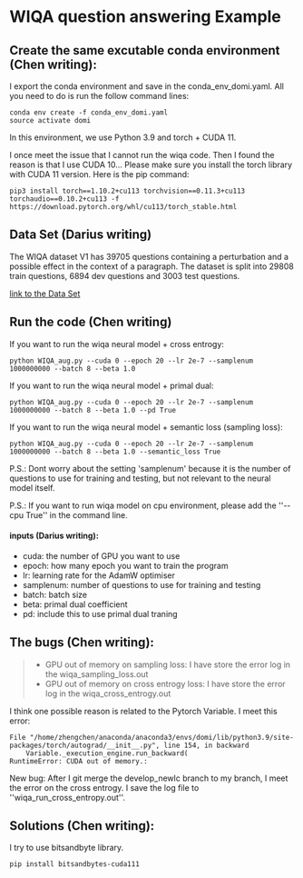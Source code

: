 # WIQA question answering Example

<!-- ## Requirements

```
pip install networkx
pip install transformers
pip install torch
pip install wget
pip install numpy
pip install gitdb
pip install graphviz
``` -->

## Create the same excutable conda environment (Chen writing):

I export the conda environment and save in the conda_env_domi.yaml. All you need to do is run the follow command lines:
```
conda env create -f conda_env_domi.yaml
source activate domi
```

In this environment, we use Python 3.9 and torch + CUDA 11.

I once meet the issue that I cannot run the wiqa code. Then I found the reason is that I use CUDA 10...
Please make sure you install the torch library with CUDA 11 version. Here is the pip command: 

```
pip3 install torch==1.10.2+cu113 torchvision==0.11.3+cu113 torchaudio==0.10.2+cu113 -f https://download.pytorch.org/whl/cu113/torch_stable.html
```

## Data Set (Darius writing)

The WIQA dataset V1 has 39705 questions containing a perturbation and a possible effect in the context of a paragraph. The dataset is split into 29808 train questions, 6894 dev questions and 3003 test questions.

[link to the Data Set](https://allenai.org/data/wiqa)

## Run the code (Chen writing)

If you want to run the wiqa neural model + cross entrogy:
```
python WIQA_aug.py --cuda 0 --epoch 20 --lr 2e-7 --samplenum 1000000000 --batch 8 --beta 1.0
```

If you want to run the wiqa neural model + primal dual:
```
python WIQA_aug.py --cuda 0 --epoch 20 --lr 2e-7 --samplenum 1000000000 --batch 8 --beta 1.0 --pd True
```


If you want to run the wiqa neural model + semantic loss (sampling loss):
```
python WIQA_aug.py --cuda 0 --epoch 20 --lr 2e-7 --samplenum 1000000000 --batch 8 --beta 1.0 --semantic_loss True
```

P.S.: Dont worry about the setting 'samplenum' because it is the number of questions to use for training and testing, but not relevant to the neural model itself.

P.S.: If you want to run wiqa model on cpu environment, please add the ''--cpu True'' in the command line.


#### inputs (Darius writing):

- cuda: the number of GPU you want to use
- epoch: how many epoch you want to train the program
- lr: learning rate for the AdamW optimiser
- samplenum: number of questions to use for training and testing
- batch: batch size
- beta: primal dual coefficient
- pd: include this to use primal dual traning


## The bugs (Chen writing):

>- GPU out of memory on sampling loss: I have store the error log in the wiqa_sampling_loss.out
>- GPU out of memory on cross entrogy loss: I have store the error log in the wiqa_cross_entrogy.out

I think one possible reason is related to the Pytorch Variable. I meet this error: 
```
File "/home/zhengchen/anaconda/anaconda3/envs/domi/lib/python3.9/site-packages/torch/autograd/__init__.py", line 154, in backward
    Variable._execution_engine.run_backward(
RuntimeError: CUDA out of memory.:
```

New bug: After I git merge the develop_newlc branch to my branch, I meet the error on the cross entrogy. I save the log file to ''wiqa_run_cross_entropy.out''.


## Solutions (Chen writing):

I try to use bitsandbyte library.
```
pip install bitsandbytes-cuda111
```
